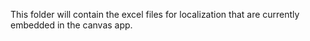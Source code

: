This folder will contain the excel files for localization that are currently embedded in the canvas app.